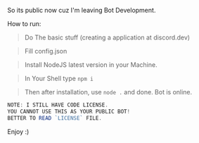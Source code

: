 So its public now cuz I'm leaving Bot Development.

How to run:

> Do The basic stuff (creating a application at discord.dev)

> Fill config.json

> Install NodeJS latest version in your Machine.

> In Your Shell type `npm i`

> Then after installation, use `node .` and done. Bot is online.


```js
NOTE: I STILL HAVE CODE LICENSE. 
YOU CANNOT USE THIS AS YOUR PUBLIC BOT!
BETTER TO READ `LICENSE` FILE.
```

Enjoy :)
